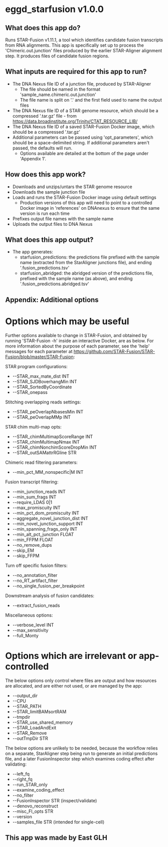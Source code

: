 # eggd_starfusion v1.0.0

## What does this app do?
Runs STAR-Fusion v1.11.1, a tool which identifies candidate fusion transcripts from RNA alignments. This app is specifically set up to process the 'Chimeric.out.junction' files produced by the earlier STAR-Aligner alignment step. It produces files of candidate fusion regions.

## What inputs are required for this app to run?
* The DNA Nexus file ID of a junction file, produced by STAR-Aligner
    * The file should be named in the format 'sample_name.chimeric.out.junction'
    * The file name is split on '.' and the first field used to name the output files
* The DNA Nexus file ID of a STAR genome resource, which should be a compressed '.tar.gz' file - from https://data.broadinstitute.org/Trinity/CTAT_RESOURCE_LIB/
* The DNA Nexus file ID of a saved STAR-Fusion Docker image, which should be a compressed '.tar.gz'
* Additional parameters can be passed using 'opt_parameters', which should be a space-delimited string. If additional parameters aren't passed, the defaults will run. 
    * Options available are detailed at the bottom of the page under 'Appendix 1'.

## How does this app work?
* Downloads and unzips/untars the STAR genome resource
* Downloads the sample junction file
* Loads and runs the STAR-Fusion Docker image using default settings
    * Production versions of this app will need to point to a controlled Docker image in 'references' on DNAnexus to ensure that the same version is run each time
* Prefixes output file names with the sample name
* Uploads the output files to DNA Nexus

## What does this app output?
* The app generates:
    * starfusion_predictions: the predictions file prefixed with the sample name (extracted from the StarAligner junctions file), and ending '.fusion_predictions.tsv'
    * starfusion_abridged: the abridged version of the predictions file, prefixed with the sample name (as above),
    and ending '.fusion_predictions.abridged.tsv'

## Appendix: Additional options 
# Options which may be useful
Further options available to change in STAR-Fusion, and obtained by running 'STAR-Fusion -h' inside an interactive Docker, are as below. For more information about the purpose of each parameter, see the 'help' messages for each parameter at https://github.com/STAR-Fusion/STAR-Fusion/blob/master/STAR-Fusion:

STAR program configurations:
* --STAR_max_mate_dist INT
* --STAR_SJDBoverhangMin INT
* --STAR_SortedByCoordinate
* --STAR_onepass

Stitching overlapping reads settings:
* --STAR_peOverlapNbasesMin INT    
* --STAR_peOverlapMMp INT

STAR chim multi-map opts:
* --STAR_chimMultimapScoreRange INT
* --STAR_chimMultimapNmax INT
* --STAR_chimNonchimScoreDropMin INT
* --STAR_outSAMattrRGline STR

Chimeric read filtering parameters:
* --min_pct_MM_nonspecific|M INT

Fusion transcript filtering:
* --min_junction_reads INT
* --min_sum_frags INT
* --require_LDAS 0|1
* --max_promiscuity INT
* --min_pct_dom_promiscuity INT
* --aggregate_novel_junction_dist INT
* --min_novel_junction_support INT
* --min_spanning_frags_only INT
* --min_alt_pct_junction FLOAT
* --min_FFPM FLOAT
* --no_remove_dups
* --skip_EM
* --skip_FFPM

Turn off specific fusion filters:
* --no_annotation_filter
* --no_RT_artifact_filter
* --no_single_fusion_per_breakpoint

Downstream analysis of fusion candidates:
* --extract_fusion_reads

Miscellaneous options:
* --verbose_level INT
* --max_sensitivity
* --full_Monty

# Options which are irrelevant or app-controlled
The below options only control where files are output and how resources are allocated, and are either not used, or are managed by the app: 
* --output_dir
* --CPU
* --STAR_PATH
* --STAR_limitBAMsortRAM
* --tmpdir
* --STAR_use_shared_memory
* --STAR_LoadAndExit
* --STAR_Remove
* --outTmpDir STR

The below options are unlikely to be needed, because the workflow relies on a separate, StarAligner step being run to generate an initial predictions file, and a later FusionInspector step which examines coding effect after validating:
* --left_fq
* --right_fq
* --run_STAR_only
* --examine_coding_effect
* --no_filter
* --FusionInspector STR (inspect/validate)
* --denovo_reconstruct
* --misc_FI_opts STR
* --version
* --samples_file STR (intended for single-cell)

## This app was made by East GLH
